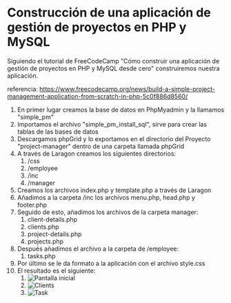 # Construcción de una aplicación de gestión de proyectos en PHP y MySQL

Siguiendo el tutorial de FreeCodeCamp "Cómo construir una aplicación de gestión de proyectos en PHP y MySQL desde cero" construiremos nuestra aplicación.

referencia: https://www.freecodecamp.org/news/build-a-simple-project-management-application-from-scratch-in-php-5c0f886d8560/ 

1. En primer lugar creamos la base de datos en PhpMyadmin y la llamamos "simple_pm"
2. Importamos el archivo "simple_pm_install_sql", sirve para crear las tablas de las bases de datos
3. Descargamos phpGrid y lo exportamos en el directorio del Proyecto "project-manager" dentro de una carpeta llamada phpGrid
4. A través de Laragon creamos los siguientes directorios: 
   1. /css
   2. /employee
   3. /inc
   4. /manager
5. Creamos los archivos index.php y template.php a través de Laragon
6. Añadimos a la carpeta /inc  los archivos menu.php, head.php y footer.php
7. Seguido de esto, añadimos los archivos de la carpeta manager:
   1. client-details.php
   2. clients.php
   3. project-details.php
   4. projects.php
8. Después añadimos el archivo a la carpeta de /employee:
   1. tasks.php
9. Por último se le da formato a la aplicación con el archivo style.css
10. El resultado es el siguiente:
    1.  ![Pantalla inicial](https://i.ibb.co/wNVpkyn/Fire-Shot-Capture-007-My-Simple-Project-Management-php-Grid-project-manager-test.png)
    2.  ![Clients](https://i.ibb.co/k0PCH2Y/Fire-Shot-Capture-003-My-Custom-Project-Management-Application-project-manager-test.png)
    3.  ![Task](https://i.ibb.co/WsW9Bdr/Fire-Shot-Capture-004-My-Custom-Project-Management-Application-project-manager-test.png)
